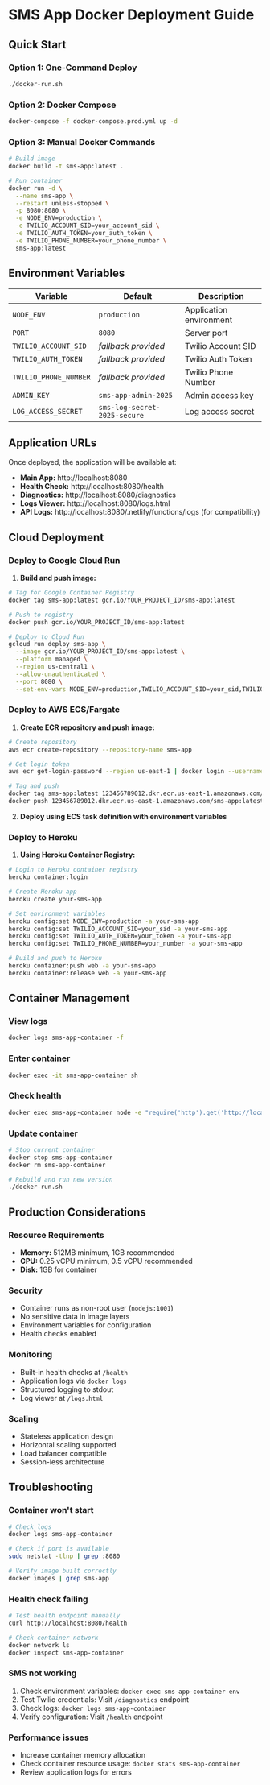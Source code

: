 # SMS App Docker Deployment Guide

## Quick Start

### Option 1: One-Command Deploy
```bash
./docker-run.sh
```

### Option 2: Docker Compose
```bash
docker-compose -f docker-compose.prod.yml up -d
```

### Option 3: Manual Docker Commands
```bash
# Build image
docker build -t sms-app:latest .

# Run container
docker run -d \
  --name sms-app \
  --restart unless-stopped \
  -p 8080:8080 \
  -e NODE_ENV=production \
  -e TWILIO_ACCOUNT_SID=your_account_sid \
  -e TWILIO_AUTH_TOKEN=your_auth_token \
  -e TWILIO_PHONE_NUMBER=your_phone_number \
  sms-app:latest
```

## Environment Variables

| Variable | Default | Description |
|----------|---------|-------------|
| `NODE_ENV` | `production` | Application environment |
| `PORT` | `8080` | Server port |
| `TWILIO_ACCOUNT_SID` | *fallback provided* | Twilio Account SID |
| `TWILIO_AUTH_TOKEN` | *fallback provided* | Twilio Auth Token |
| `TWILIO_PHONE_NUMBER` | *fallback provided* | Twilio Phone Number |
| `ADMIN_KEY` | `sms-app-admin-2025` | Admin access key |
| `LOG_ACCESS_SECRET` | `sms-log-secret-2025-secure` | Log access secret |

## Application URLs

Once deployed, the application will be available at:

- **Main App:** http://localhost:8080
- **Health Check:** http://localhost:8080/health  
- **Diagnostics:** http://localhost:8080/diagnostics
- **Logs Viewer:** http://localhost:8080/logs.html
- **API Logs:** http://localhost:8080/.netlify/functions/logs (for compatibility)

## Cloud Deployment

### Deploy to Google Cloud Run

1. **Build and push image:**
```bash
# Tag for Google Container Registry
docker tag sms-app:latest gcr.io/YOUR_PROJECT_ID/sms-app:latest

# Push to registry
docker push gcr.io/YOUR_PROJECT_ID/sms-app:latest

# Deploy to Cloud Run
gcloud run deploy sms-app \
  --image gcr.io/YOUR_PROJECT_ID/sms-app:latest \
  --platform managed \
  --region us-central1 \
  --allow-unauthenticated \
  --port 8080 \
  --set-env-vars NODE_ENV=production,TWILIO_ACCOUNT_SID=your_sid,TWILIO_AUTH_TOKEN=your_token,TWILIO_PHONE_NUMBER=your_number
```

### Deploy to AWS ECS/Fargate

1. **Create ECR repository and push image:**
```bash
# Create repository
aws ecr create-repository --repository-name sms-app

# Get login token
aws ecr get-login-password --region us-east-1 | docker login --username AWS --password-stdin 123456789012.dkr.ecr.us-east-1.amazonaws.com

# Tag and push
docker tag sms-app:latest 123456789012.dkr.ecr.us-east-1.amazonaws.com/sms-app:latest
docker push 123456789012.dkr.ecr.us-east-1.amazonaws.com/sms-app:latest
```

2. **Deploy using ECS task definition with environment variables**

### Deploy to Heroku

1. **Using Heroku Container Registry:**
```bash
# Login to Heroku container registry
heroku container:login

# Create Heroku app
heroku create your-sms-app

# Set environment variables
heroku config:set NODE_ENV=production -a your-sms-app
heroku config:set TWILIO_ACCOUNT_SID=your_sid -a your-sms-app
heroku config:set TWILIO_AUTH_TOKEN=your_token -a your-sms-app
heroku config:set TWILIO_PHONE_NUMBER=your_number -a your-sms-app

# Build and push to Heroku
heroku container:push web -a your-sms-app
heroku container:release web -a your-sms-app
```

## Container Management

### View logs
```bash
docker logs sms-app-container -f
```

### Enter container
```bash
docker exec -it sms-app-container sh
```

### Check health
```bash
docker exec sms-app-container node -e "require('http').get('http://localhost:8080/health', r => r.on('data', d => console.log(d.toString())))"
```

### Update container
```bash
# Stop current container
docker stop sms-app-container
docker rm sms-app-container

# Rebuild and run new version
./docker-run.sh
```

## Production Considerations

### Resource Requirements
- **Memory:** 512MB minimum, 1GB recommended
- **CPU:** 0.25 vCPU minimum, 0.5 vCPU recommended
- **Disk:** 1GB for container

### Security
- Container runs as non-root user (`nodejs:1001`)
- No sensitive data in image layers
- Environment variables for configuration
- Health checks enabled

### Monitoring
- Built-in health checks at `/health`
- Application logs via `docker logs`
- Structured logging to stdout
- Log viewer at `/logs.html`

### Scaling
- Stateless application design
- Horizontal scaling supported
- Load balancer compatible
- Session-less architecture

## Troubleshooting

### Container won't start
```bash
# Check logs
docker logs sms-app-container

# Check if port is available
sudo netstat -tlnp | grep :8080

# Verify image built correctly
docker images | grep sms-app
```

### Health check failing
```bash
# Test health endpoint manually
curl http://localhost:8080/health

# Check container network
docker network ls
docker inspect sms-app-container
```

### SMS not working
1. Check environment variables: `docker exec sms-app-container env`
2. Test Twilio credentials: Visit `/diagnostics` endpoint
3. Check logs: `docker logs sms-app-container`
4. Verify configuration: Visit `/health` endpoint

### Performance issues
- Increase container memory allocation
- Check container resource usage: `docker stats sms-app-container`
- Review application logs for errors